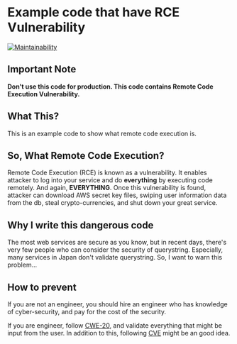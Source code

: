# Example code that have RCE Vulnerability

[![Maintainability]][Maintainability Link]

[Maintainability]: https://api.codeclimate.com/v1/badges/9d96660e40c849cd9a66/maintainability
[Maintainability Link]: https://codeclimate.com/github/hiroaki-yamamoto/rce-example/maintainability

## Important Note
**Don't use this code for production. This code contains Remote Code Execution
Vulnerability.**

## What This?
This is an example code to show what remote code execution is.

## So, What Remote Code Execution?
Remote Code Execution (RCE) is known as a vulnerability. It enables attacker to
log into your service and do **everything** by executing code remotely.
And again, **EVERYTHING**. Once this vulnerability is found, attacker can download
AWS secret key files, swiping user information data from the db, steal
crypto-currencies, and shut down your great service.

## Why I write this dangerous code
The most web services are secure as you know, but in recent days, there's very
few people who can consider the security of querystring. Especially, many services
in Japan don't validate querystring. So, I want to warn this problem...

## How to prevent
If you are not an engineer, you should hire an engineer who has knowledge of
cyber-security, and pay for the cost of the security.

If you are engineer, follow [CWE-20], and validate everything that might be
input from the user. In addition to this, following [CVE] might be an good idea.

[CWE-20]: https://cwe.mitre.org/data/definitions/20.html
[CVE]: https://cve.mitre.org/
